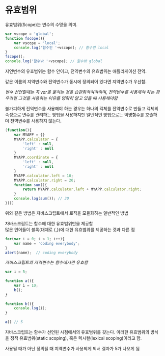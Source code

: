 # 유효범위

유효범위(Scope)는 변수의 수명을 의미.

```js
var vscope = 'global';
function fscope(){
    var vscope = 'local';
    console.log('함수안 '+vscope); // 함수안 local
}
fscope();
console.log('함수밖 '+vscope); // 함수밖 global
```

지연변수의 유효범위는 함수 안이고, 전역변수의 유효범위는 애플리케이션 전역.

같은 이름의 지역변수와 전역변수가 동시에 정의되어 있다면 지역변수가 우선함.

*변수 선언할때는 꼭 var을 붙이는 것을 습관화하여야하며, 전역변수를 사용해야 하는 경우라면 그것을 사용하는 이유를 명확히 알고 있을 때 사용해야함*

불가피하게 전역변수를 사용해야 하는 경우는 하나의 객체를 전역변수로 만들고 객체의 속성으로 변수를 관리하는 방법을 사용하지만 일반적인 방법으로는 익명함수를 호출하며 전역변수를 사용하지 않는다.

```js
(function(){
    var MYAPP = {}
    MYAPP.calculator = {
        'left' : null,
        'right' : null
    }
    MYAPP.coordinate = {
        'left' : null,
        'right' : null
    }
    MYAPP.calculator.left = 10;
    MYAPP.calculator.right = 20;
    function sum(){
        return MYAPP.calculator.left + MYAPP.calculator.right;
    }
    console.log(sum()); // 30
}())
```

위와 같은 방법은 자바스크립트에서 로직을 모듈화하는 일반적인 방법

자바스크립트는 함수에 대한 유효범위만을 제공함<br>
많은 언어들이 블록(대체로 {,})에 대한 유효범위를 제공하는 것과 다른 점

```js
for(var i = 0; i < 1; i++){
    var name = 'coding everybody';
}
alert(name);  // coding everybody
```

*자바스크립트의 지역변수는 함수에서만 유효함*

```js
var i = 5;
 
function a(){
    var i = 10;
    b();
}
 
function b(){
    console.log(i);
}
 
a() // 5
```

자바스크립트는 함수가 선언된 시점에서의 유효범위를 갖는다. 이러한 유효범위의 방식을 정적 유효범위(static scoping), 혹은 렉시컬(lexical scoping)이라고 함.

사용될 때가 아닌 정의될 때 지역변수가 사용되게 되서 결과가 5가 나오게 됨